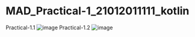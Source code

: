 # MAD_Practical-1_21012011111_kotlin
Practical-1.1
![image](https://github.com/Yugpatel6112/MAD_Practical-1_21012011111_kotlin/assets/98756692/643d5cd3-7d1b-4b05-9942-ed84e03a58d8)
Practical-1.2
![image](https://github.com/Yugpatel6112/MAD_Practical-1_21012011111_kotlin/assets/98756692/485c1da7-39f6-4d02-b002-7a133b75a43a)
